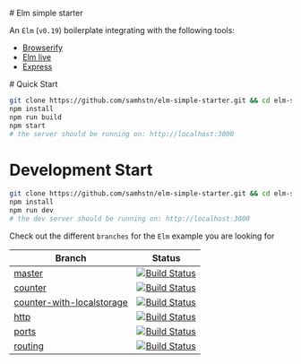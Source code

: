 # Elm simple starter

An `Elm` (`v0.19`) boilerplate integrating with the following tools:
+ [Browserify](https://github.com/browserify/browserify)
+ [Elm live](https://github.com/wking-io/elm-live)
+ [Express](https://github.com/expressjs/express)

# Quick Start

```bash
git clone https://github.com/samhstn/elm-simple-starter.git && cd elm-simple-starter
npm install
npm run build
npm start
# the server should be running on: http://localhost:3000
```

# Development Start

```bash
git clone https://github.com/samhstn/elm-simple-starter.git && cd elm-simple-starter
npm install
npm run dev
# the dev server should be running on: http://localhost:3000
```

Check out the different `branches` for the `Elm` example you are looking for

| Branch | Status |
|---------------------------|------------------------------------------------------------------------------------------------------------------------------------------------------------|
| [master](https://github.com/samhstn/elm-simple-starter/tree/master) | [![Build Status](https://travis-ci.org/samhstn/elm-simple-starter.svg?branch=master)](https://travis-ci.org/samhstn/elm-simple-starter) |
| [counter](https://github.com/samhstn/elm-simple-starter/tree/counter) | [![Build Status](https://travis-ci.org/samhstn/elm-simple-starter.svg?branch=counter)](https://travis-ci.org/samhstn/elm-simple-starter) |
| [counter-with-localstorage](https://github.com/samhstn/elm-simple-starter/tree/counter-with-localstorage) | [![Build Status](https://travis-ci.org/samhstn/elm-simple-starter.svg?branch=counter-with-localstorage)](https://travis-ci.org/samhstn/elm-simple-starter) |
| [http](https://github.com/samhstn/elm-simple-starter/tree/http) | [![Build Status](https://travis-ci.org/samhstn/elm-simple-starter.svg?branch=http)](https://travis-ci.org/samhstn/elm-simple-starter) |
| [ports](https://github.com/samhstn/elm-simple-starter/tree/ports) | [![Build Status](https://travis-ci.org/samhstn/elm-simple-starter.svg?branch=ports)](https://travis-ci.org/samhstn/elm-simple-starter) |
| [routing](https://github.com/samhstn/elm-simple-starter/tree/routing) | [![Build Status](https://travis-ci.org/samhstn/elm-simple-starter.svg?branch=routing)](https://travis-ci.org/samhstn/elm-simple-starter) |
